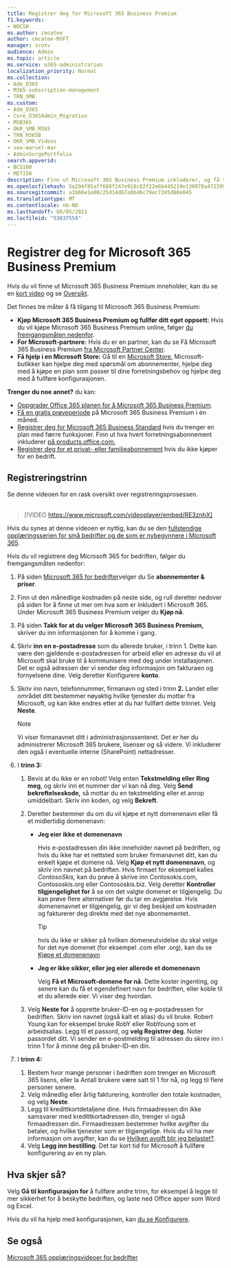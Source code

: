```yaml
---
title: Registrer deg for Microsoft 365 Business Premium
f1.keywords:
- NOCSH
ms.author: cmcatee
author: cmcatee-MSFT
manager: scotv
audience: Admin
ms.topic: article
ms.service: o365-administration
localization_priority: Normal
ms.collection:
- Adm_O365
- M365-subscription-management
- TRN_SMB
ms.custom:
- Adm_O365
- Core_O365Admin_Migration
- MSB365
- OKR_SMB_M365
- TRN_M365B
- OKR_SMB_Videos
- seo-marvel-mar
- AdminSurgePortfolio
search.appverid:
- BCS160
- MET150
description: Finn ut Microsoft 365 Business Premium inkluderer, og få trinnvis veiledning for å registrere deg for Microsoft 365 Business Premium.
ms.openlocfilehash: 5a294f85aff688f247e918c82f22e6b445219e130878a472399a42cd2cd3e49d
ms.sourcegitcommit: a1b66e1e80c25d14d67a9b46c79ec7245d88e045
ms.translationtype: MT
ms.contentlocale: nb-NO
ms.lasthandoff: 08/05/2021
ms.locfileid: "53837559"
---
```

# <a name="sign-up-for-microsoft-365-business-premium"></a>Registrer deg for Microsoft 365 Business Premium

Hvis du vil finne ut Microsoft 365 Business Premium inneholder, kan du se en [kort video](../business-video/what-is-microsoft-365.md) og se [Oversikt](microsoft-365-business-overview.md).

Det finnes tre måter å få tilgang til Microsoft 365 Business Premium:
- **Kjøp Microsoft 365 Business Premium og fullfør ditt eget oppsett:** Hvis du vil kjøpe Microsoft 365 Business Premium online, følger [du fremgangsmåten nedenfor](#sign-up-steps).
- **For Microsoft-partnere:** Hvis du er en partner, kan du se Få Microsoft 365 Business Premium [fra Microsoft Partner Center](get-microsoft-365-business.md).
- **Få hjelp i en Microsoft Store:** Gå til en [Microsoft Store.](https://go.microsoft.com/fwlink/?linkid=2109652) Microsoft-butikker kan hjelpe deg med spørsmål om abonnementer, hjelpe deg med å kjøpe en plan som passer til dine forretningsbehov og hjelpe deg med å fullføre konfigurasjonen.

**Trenger du noe annet?** du kan:
- [Oppgrader Office 365 planen for å Microsoft 365 Business Premium](migrate-to-microsoft-365-business.md).
- [Få en gratis prøveperiode](https://go.microsoft.com/fwlink/p/?linkid=2102309) på Microsoft 365 Business Premium i én måned.
- [Registrer deg for Microsoft 365 Business Standard](https://go.microsoft.com/fwlink/p/?LinkID=510935) hvis du trenger en plan med færre funksjoner. Finn ut hva hvert forretningsabonnement inkluderer [på products.office.com.](https://go.microsoft.com/fwlink/?linkid=2109397)
- [Registrer deg for et privat- eller familieabonnement](https://go.microsoft.com/fwlink/?linkid=2109398) hvis du ikke kjøper for en bedrift. 

## <a name="sign-up-steps"></a>Registreringstrinn

Se denne videoen for en rask oversikt over registreringsprosessen.<br><br>

> [!VIDEO https://www.microsoft.com/videoplayer/embed/RE3znhX] 

Hvis du synes at denne videoen er nyttig, kan du se den [fullstendige opplæringsserien for små bedrifter og de som er nybegynnere i Microsoft 365](https://support.microsoft.com/office/6ab4bbcd-79cf-4000-a0bd-d42ce4d12816).

Hvis du vil registrere deg Microsoft 365 for bedriften, følger du fremgangsmåten nedenfor:

1. På siden [Microsoft 365 for bedrifter](https://go.microsoft.com/fwlink/?linkid=2109654)velger du Se **abonnementer & priser**. 
2. Finn ut den månedlige kostnaden på neste side, og rull deretter nedover på siden for å finne ut mer om hva som er inkludert i Microsoft 365. Under Microsoft 365 Business Premium velger du **Kjøp nå**.
3. På siden **Takk for at du velger Microsoft 365 Business Premium,** skriver du inn informasjonen for å komme i gang.
4. Skriv **inn en e-postadresse** som du allerede bruker, i trinn 1. Dette kan være den gjeldende e-postadressen for arbeid eller en adresse du vil at Microsoft skal bruke til å kommunisere med deg under installasjonen. Det er også adressen der vi sender deg informasjon om fakturaen og fornyelsene dine. Velg deretter Konfigurere **konto**.
5. Skriv inn navn, telefonnummer, firmanavn og sted i trinn **2.** Landet eller området ditt bestemmer nøyaktig hvilke tjenester du mottar fra Microsoft, og kan ikke endres etter at du har fullført dette trinnet. Velg **Neste**.
    > [!NOTE]
    > Vi viser firmanavnet ditt i administrasjonssenteret. Det er her du administrerer Microsoft 365 brukere, lisenser og så videre. Vi inkluderer den også i eventuelle interne (SharePoint) nettadresser.
6. I **trinn 3:**

    1. Bevis at du ikke er en robot! Velg enten **Tekstmelding eller** **Ring meg**, og skriv inn et nummer der vi kan nå deg. Velg **Send bekreftelseskode,** så mottar du en tekstmelding eller et anrop umiddelbart. Skriv inn koden, og velg **Bekreft**.
    2. Deretter bestemmer du om du vil kjøpe et nytt domenenavn eller få et midlertidig domenenavn:

        - **Jeg eier ikke et domenenavn** 
        
            Hvis e-postadressen din ikke inneholder navnet på bedriften, og hvis du ikke har et nettsted som bruker firmanavnet ditt, kan du enkelt kjøpe et domene nå. Velg **Kjøp et nytt domenenavn**, og skriv inn navnet på bedriften. Hvis firmaet for eksempel kalles *ContosoSkis,* kan du prøve å skrive inn Contosokis.com, Contososkis.org eller Contososkis.biz. Velg deretter **Kontroller tilgjengelighet for** å se om det valgte domenet er tilgjengelig. Du kan prøve flere alternativer før du tar en avgjørelse. Hvis domenenavnet er tilgjengelig, gir vi deg beskjed om kostnaden og fakturerer deg direkte med det nye abonnementet. 
       
            > [!TIP]
            > hvis du ikke er sikker på hvilken domeneutvidelse du skal velge for det nye domenet (for eksempel .com eller .org), kan du se [Kjøpe et domenenavn](../admin/get-help-with-domains/buy-a-domain-name.md)
        
        - **Jeg er ikke sikker, eller jeg eier allerede et domenenavn** 
        
             Velg **Få et Microsoft-domene for nå**. Dette koster ingenting, og senere kan du få et egendefinert navn for bedriften, eller koble til et du allerede eier. Vi viser deg hvordan.

    3. Velg **Neste for** å opprette bruker-ID-en og e-postadressen for bedriften. Skriv inn navnet (også kalt et alias) du vil bruke. Robert Young kan for eksempel bruke RobY eller RobYoung som et arbeidsalias. Legg til et passord, og **velg Registrer deg**. Noter passordet ditt. Vi sender en e-postmelding til adressen du skrev inn i trinn 1 for å minne deg på bruker-ID-en din.
7. I **trinn 4:** 

    1. Bestem hvor mange personer i bedriften som trenger en  Microsoft 365 lisens, eller la Antall brukere være satt til 1 for nå, og legg til flere personer senere. 
    2. Velg månedlig eller årlig fakturering, kontroller den totale kostnaden, og velg **Neste**. 
    3. Legg til kredittkortdetaljene dine. Hvis firmaadressen din ikke samsvarer med kredittkortadressen din, trenger vi også firmaadressen din. Firmaadressen bestemmer hvilke avgifter du betaler, og hvilke tjenester som er tilgjengelige. Hvis du vil ha mer informasjon om avgifter, kan du se [Hvilken avgift blir jeg belastet?](../commerce/billing-and-payments/tax-information.md).
    4. Velg **Legg inn bestilling**. Det tar kort tid for Microsoft å fullføre konfigurering av en ny plan.

## <a name="whats-next"></a>Hva skjer så?

Velg **Gå til konfigurasjon for** å fullføre andre trinn, for eksempel å legge til mer sikkerhet for å beskytte bedriften, og laste ned Office apper som Word og Excel.

Hvis du vil ha hjelp med konfigurasjonen, kan [du se Konfigurere](set-up.md).

## <a name="see-also"></a>Se også

[Microsoft 365 opplæringsvideoer for bedrifter](../business-video/index.yml)